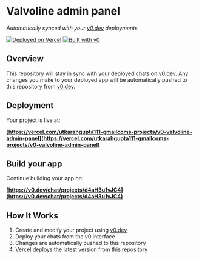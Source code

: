 # Valvoline admin panel

*Automatically synced with your [v0.dev](https://v0.dev) deployments*

[![Deployed on Vercel](https://img.shields.io/badge/Deployed%20on-Vercel-black?style=for-the-badge&logo=vercel)](https://vercel.com/utkarahgupta111-gmailcoms-projects/v0-valvoline-admin-panel)
[![Built with v0](https://img.shields.io/badge/Built%20with-v0.dev-black?style=for-the-badge)](https://v0.dev/chat/projects/d4aH3u1vJC4)

## Overview

This repository will stay in sync with your deployed chats on [v0.dev](https://v0.dev).
Any changes you make to your deployed app will be automatically pushed to this repository from [v0.dev](https://v0.dev).

## Deployment

Your project is live at:

**[https://vercel.com/utkarahgupta111-gmailcoms-projects/v0-valvoline-admin-panel](https://vercel.com/utkarahgupta111-gmailcoms-projects/v0-valvoline-admin-panel)**

## Build your app

Continue building your app on:

**[https://v0.dev/chat/projects/d4aH3u1vJC4](https://v0.dev/chat/projects/d4aH3u1vJC4)**

## How It Works

1. Create and modify your project using [v0.dev](https://v0.dev)
2. Deploy your chats from the v0 interface
3. Changes are automatically pushed to this repository
4. Vercel deploys the latest version from this repository